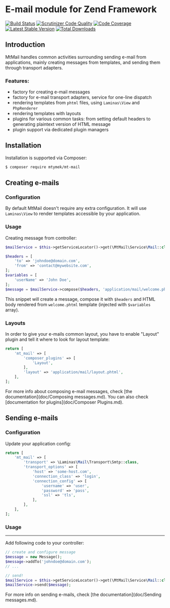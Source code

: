 E-mail module for Zend Framework
================================

[![Build Status](https://travis-ci.org/mtymek/MtMail.png?branch=master)](https://travis-ci.org/mtymek/MtMail)
[![Scrutinizer Code Quality](https://scrutinizer-ci.com/g/mtymek/MtMail/badges/quality-score.png?s=f03d22161755c845d0ce06ab90a67cf4e3e340e0)](https://scrutinizer-ci.com/g/mtymek/MtMail/)
[![Code Coverage](https://scrutinizer-ci.com/g/mtymek/MtMail/badges/coverage.png?s=d4b2ac636d43b3dd8042675dd32ac8fe2cf4e390)](https://scrutinizer-ci.com/g/mtymek/MtMail/)
[![Latest Stable Version](https://poser.pugx.org/mtymek/mt-mail/v/stable.png)](https://packagist.org/packages/mtymek/mt-mail)
[![Total Downloads](https://poser.pugx.org/mtymek/mt-mail/downloads.png)](https://packagist.org/packages/mtymek/mt-mail)

Introduction
------------
MtMail handles common activities surrounding sending e-mail from applications, mainly creating messages
from templates, and sending them through transport adapters.

### Features:
* factory for creating e-mail messages
* factory for e-mail transport adapters, service for one-line dispatch
* rendering templates from `phtml` files, using `Laminas\View` and `PhpRenderer`
* rendering templates with layouts
* plugins for various common tasks: from setting default headers to generating plaintext version of HTML message
* plugin support via dedicated plugin managers

Installation
------------
Installation is supported via Composer:

```bash
$ composer require mtymek/mt-mail
```


Creating e-mails
----------------

### Configuration

By default MtMail doesn't require any extra configuration. It will use `Laminas\View` to render
templates accessible by your application.

### Usage

Creating message from controller:

```php
$mailService = $this->getServiceLocator()->get(\MtMail\Service\Mail::class);

$headers = [
    'to' => 'johndoe@domain.com',
    'from' => 'contact@mywebsite.com',
];
$variables = [
    'userName' => 'John Doe',
];
$message = $mailService->compose($headers, 'application/mail/welcome.phtml', $variables);
```

This snippet will create a message, compose it with `$headers` and HTML body
rendered from `welcome.phtml` template (injected with `$variables` array).


### Layouts

In order to give your e-mails common layout, you have to enable "Layout" plugin and tell it where
to look for layout template:

```php
return [
    'mt_mail' => [
        'composer_plugins' => [
            'Layout',
        ],
        'layout' => 'application/mail/layout.phtml',
    ],
];
```

For more info about composing e-mail messages, check [the documentation](doc/Composing messages.md).
You can also check [documentation for plugins](doc/Composer Plugins.md).

Sending e-mails
---------------

### Configuration

Update your application config:

```php
return [
    'mt_mail' => [
        'transport' => \Laminas\Mail\Transport\Smtp::class,
        'transport_options' => [
            'host' => 'some-host.com',
            'connection_class' => 'login',
            'connection_config' => [
                'username' => 'user',
                'password' => 'pass',
                'ssl' => 'tls',
            ],
        ],
    ],
];
```
### Usage
---------

Add following code to your controller:

```php
// create and configure message
$message = new Message();
$message->addTo('johndoe@domain.com');
// ...

// send!
$mailService = $this->getServiceLocator()->get(\MtMail\Service\Mail::class);
$mailService->send($message);
```

For more info on sending e-mails, check [the documentation](doc/Sending messages.md).
